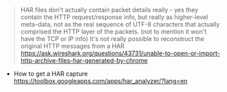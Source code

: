 > HAR files don't actually contain packet details really - yes they contain the HTTP request/response info, but really as higher-level meta-data, not as the real sequence of UTF-8 characters that actually comprised the HTTP layer of the packets. (not to mention it won't have the TCP or IP info) It's not really possible to reconstruct the original HTTP messages from a HAR
> https://ask.wireshark.org/questions/43731/unable-to-open-or-import-http-archive-files-har-generated-by-chrome

- How to get a HAR capture https://toolbox.googleapps.com/apps/har_analyzer/?lang=en
